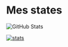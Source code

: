 # Mes states

![GitHub Stats](https://github-readme-stats.vercel.app/api?username=verofoxy&theme=tokyonight)

[![stats](https://github-readme-stats.vercel.app/api/wakatime?username=verofoxy)](https://github.com/anuraghazra/github-readme-stats)

